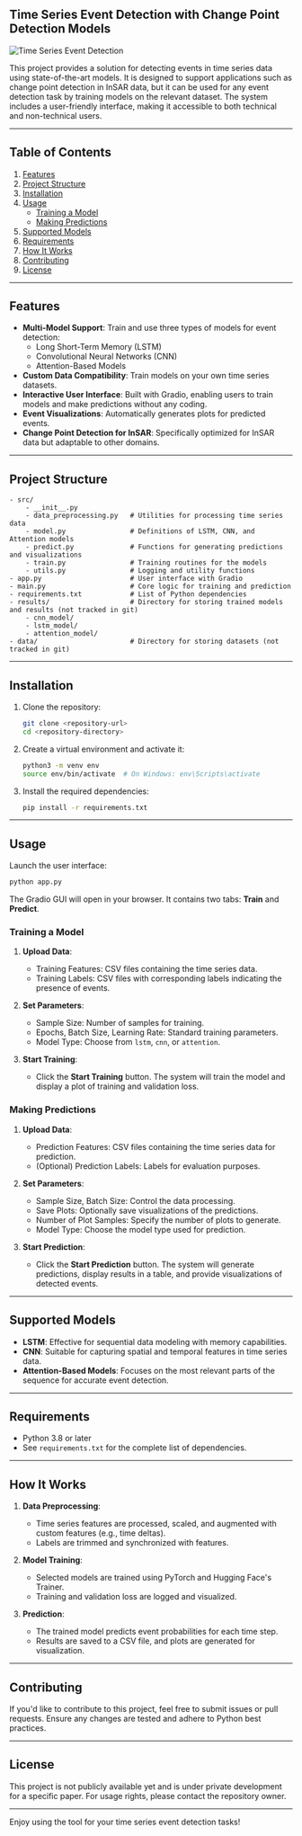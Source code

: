 ## Time Series Event Detection with Change Point Detection Models

![Time Series Event Detection](banner.png)


This project provides a solution for detecting events in time series data using state-of-the-art models. It is designed to support applications such as change point detection in InSAR data, but it can be used for any event detection task by training models on the relevant dataset. The system includes a user-friendly interface, making it accessible to both technical and non-technical users.

---

## Table of Contents
1. [Features](#features)
2. [Project Structure](#project-structure)
3. [Installation](#installation)
4. [Usage](#usage)
    - [Training a Model](#training-a-model)
    - [Making Predictions](#making-predictions)
5. [Supported Models](#supported-models)
6. [Requirements](#requirements)
7. [How It Works](#how-it-works)
8. [Contributing](#contributing)
9. [License](#license)

---

## Features

- **Multi-Model Support**: Train and use three types of models for event detection:
  - Long Short-Term Memory (LSTM)
  - Convolutional Neural Networks (CNN)
  - Attention-Based Models
- **Custom Data Compatibility**: Train models on your own time series datasets.
- **Interactive User Interface**: Built with Gradio, enabling users to train models and make predictions without any coding.
- **Event Visualizations**: Automatically generates plots for predicted events.
- **Change Point Detection for InSAR**: Specifically optimized for InSAR data but adaptable to other domains.

---

## Project Structure

```plaintext
- src/
    - __init__.py
    - data_preprocessing.py   # Utilities for processing time series data
    - model.py                # Definitions of LSTM, CNN, and Attention models
    - predict.py              # Functions for generating predictions and visualizations
    - train.py                # Training routines for the models
    - utils.py                # Logging and utility functions
- app.py                      # User interface with Gradio
- main.py                     # Core logic for training and prediction
- requirements.txt            # List of Python dependencies
- results/                    # Directory for storing trained models and results (not tracked in git)
    - cnn_model/
    - lstm_model/
    - attention_model/
- data/                       # Directory for storing datasets (not tracked in git)
```

---

## Installation

1. Clone the repository:

   ```bash
   git clone <repository-url>
   cd <repository-directory>
   ```

2. Create a virtual environment and activate it:

   ```bash
   python3 -m venv env
   source env/bin/activate  # On Windows: env\Scripts\activate
   ```

3. Install the required dependencies:

   ```bash
   pip install -r requirements.txt
   ```

---

## Usage

Launch the user interface:

```bash
python app.py
```

The Gradio GUI will open in your browser. It contains two tabs: **Train** and **Predict**.

### Training a Model

1. **Upload Data**:
   - Training Features: CSV files containing the time series data.
   - Training Labels: CSV files with corresponding labels indicating the presence of events.

2. **Set Parameters**:
   - Sample Size: Number of samples for training.
   - Epochs, Batch Size, Learning Rate: Standard training parameters.
   - Model Type: Choose from `lstm`, `cnn`, or `attention`.

3. **Start Training**:
   - Click the **Start Training** button. The system will train the model and display a plot of training and validation loss.

### Making Predictions

1. **Upload Data**:
   - Prediction Features: CSV files containing the time series data for prediction.
   - (Optional) Prediction Labels: Labels for evaluation purposes.

2. **Set Parameters**:
   - Sample Size, Batch Size: Control the data processing.
   - Save Plots: Optionally save visualizations of the predictions.
   - Number of Plot Samples: Specify the number of plots to generate.
   - Model Type: Choose the model type used for prediction.

3. **Start Prediction**:
   - Click the **Start Prediction** button. The system will generate predictions, display results in a table, and provide visualizations of detected events.

---

## Supported Models

- **LSTM**: Effective for sequential data modeling with memory capabilities.
- **CNN**: Suitable for capturing spatial and temporal features in time series data.
- **Attention-Based Models**: Focuses on the most relevant parts of the sequence for accurate event detection.

---

## Requirements

- Python 3.8 or later
- See `requirements.txt` for the complete list of dependencies.

---

## How It Works

1. **Data Preprocessing**:
   - Time series features are processed, scaled, and augmented with custom features (e.g., time deltas).
   - Labels are trimmed and synchronized with features.

2. **Model Training**:
   - Selected models are trained using PyTorch and Hugging Face's Trainer.
   - Training and validation loss are logged and visualized.

3. **Prediction**:
   - The trained model predicts event probabilities for each time step.
   - Results are saved to a CSV file, and plots are generated for visualization.

---

## Contributing

If you'd like to contribute to this project, feel free to submit issues or pull requests. Ensure any changes are tested and adhere to Python best practices.

---

## License

This project is not publicly available yet and is under private development for a specific paper. For usage rights, please contact the repository owner.

--- 

Enjoy using the tool for your time series event detection tasks!
